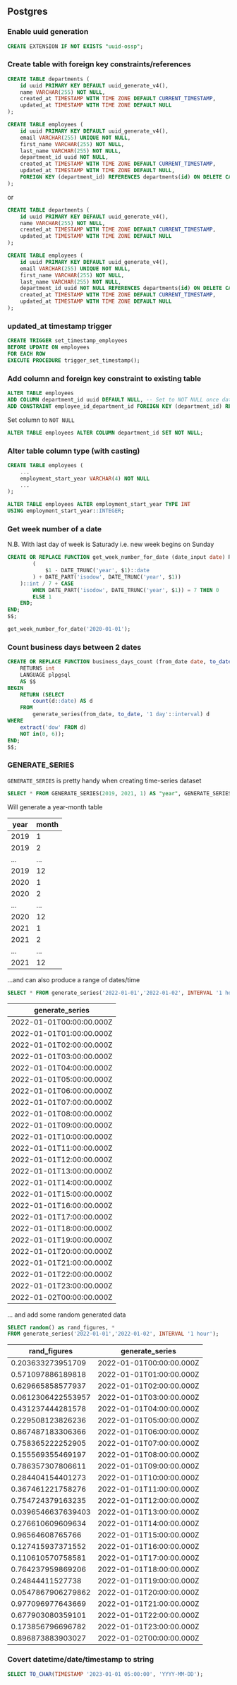 ## Postgres

### Enable uuid generation

```SQL
CREATE EXTENSION IF NOT EXISTS "uuid-ossp";
```

### Create table with foreign key constraints/references

```SQL
CREATE TABLE departments (
	id uuid PRIMARY KEY DEFAULT uuid_generate_v4(),
	name VARCHAR(255) NOT NULL,
	created_at TIMESTAMP WITH TIME ZONE DEFAULT CURRENT_TIMESTAMP,
	updated_at TIMESTAMP WITH TIME ZONE DEFAULT NULL
);

CREATE TABLE employees (
	id uuid PRIMARY KEY DEFAULT uuid_generate_v4(),
	email VARCHAR(255) UNIQUE NOT NULL,
	first_name VARCHAR(255) NOT NULL,
	last_name VARCHAR(255) NOT NULL,
	department_id uuid NOT NULL,
	created_at TIMESTAMP WITH TIME ZONE DEFAULT CURRENT_TIMESTAMP,
	updated_at TIMESTAMP WITH TIME ZONE DEFAULT NULL,
	FOREIGN KEY (department_id) REFERENCES departments(id) ON DELETE CASCADE
);
```

or

```SQL
CREATE TABLE departments (
	id uuid PRIMARY KEY DEFAULT uuid_generate_v4(),
	name VARCHAR(255) NOT NULL,
	created_at TIMESTAMP WITH TIME ZONE DEFAULT CURRENT_TIMESTAMP,
	updated_at TIMESTAMP WITH TIME ZONE DEFAULT NULL
);

CREATE TABLE employees (
	id uuid PRIMARY KEY DEFAULT uuid_generate_v4(),
	email VARCHAR(255) UNIQUE NOT NULL,
	first_name VARCHAR(255) NOT NULL,
	last_name VARCHAR(255) NOT NULL,
	department_id uuid NOT NULL REFERENCES departments(id) ON DELETE CASCADE,
	created_at TIMESTAMP WITH TIME ZONE DEFAULT CURRENT_TIMESTAMP,
	updated_at TIMESTAMP WITH TIME ZONE DEFAULT NULL
);
```

### updated_at timestamp trigger

```SQL
CREATE TRIGGER set_timestamp_employees
BEFORE UPDATE ON employees
FOR EACH ROW
EXECUTE PROCEDURE trigger_set_timestamp();
```

### Add column and foreign key constraint to existing table

```SQL
ALTER TABLE employees
ADD COLUMN department_id uuid DEFAULT NULL, -- Set to NOT NULL once data is populated
ADD CONSTRAINT employee_id_department_id FOREIGN KEY (department_id) REFERENCES departments(id);
```

Set column to `NOT NULL`

```SQL
ALTER TABLE employees ALTER COLUMN department_id SET NOT NULL;
```

### Alter table column type (with casting)

```SQL
CREATE TABLE employees (
	...
	employment_start_year VARCHAR(4) NOT NULL
	...
);

ALTER TABLE employees ALTER employment_start_year TYPE INT
USING employment_start_year::INTEGER;
```

### Get week number of a date

N.B. With last day of week is Saturady i.e. new week begins on Sunday

```SQL
CREATE OR REPLACE FUNCTION get_week_number_for_date (date_input date) RETURNS int LANGUAGE plpgsql AS $$ BEGIN RETURN (
		(
			$1 - DATE_TRUNC('year', $1)::date
		) + DATE_PART('isodow', DATE_TRUNC('year', $1))
	)::int / 7 + CASE
		WHEN DATE_PART('isodow', DATE_TRUNC('year', $1)) = 7 THEN 0
		ELSE 1
	END;
END;
$$;

get_week_number_for_date('2020-01-01');
```

### Count business days between 2 dates

```SQL
CREATE OR REPLACE FUNCTION business_days_count (from_date date, to_date date)
	RETURNS int
	LANGUAGE plpgsql
	AS $$
BEGIN
	RETURN (SELECT
		count(d::date) AS d
	FROM
		generate_series(from_date, to_date, '1 day'::interval) d
WHERE
	extract('dow' FROM d)
	NOT in(0, 6));
END;
$$;

```

### GENERATE_SERIES

`GENERATE_SERIES` is pretty handy when creating time-series dataset

```SQL
SELECT * FROM GENERATE_SERIES(2019, 2021, 1) AS "year", GENERATE_SERIES(1, 12, 1) AS "month";
```

Will generate a year-month table

| year | month |
| ---- | ----- |
| 2019 | 1     |
| 2019 | 2     |
| ...  | ...   |
| 2019 | 12    |
| 2020 | 1     |
| 2020 | 2     |
| ...  | ...   |
| 2020 | 12    |
| 2021 | 1     |
| 2021 | 2     |
| ...  | ...   |
| 2021 | 12    |

...and can also produce a range of dates/time

```SQL
SELECT * FROM generate_series('2022-01-01','2022-01-02', INTERVAL '1 hour');
```

| generate_series          |
| ------------------------ |
| 2022-01-01T00:00:00.000Z |
| 2022-01-01T01:00:00.000Z |
| 2022-01-01T02:00:00.000Z |
| 2022-01-01T03:00:00.000Z |
| 2022-01-01T04:00:00.000Z |
| 2022-01-01T05:00:00.000Z |
| 2022-01-01T06:00:00.000Z |
| 2022-01-01T07:00:00.000Z |
| 2022-01-01T08:00:00.000Z |
| 2022-01-01T09:00:00.000Z |
| 2022-01-01T10:00:00.000Z |
| 2022-01-01T11:00:00.000Z |
| 2022-01-01T12:00:00.000Z |
| 2022-01-01T13:00:00.000Z |
| 2022-01-01T14:00:00.000Z |
| 2022-01-01T15:00:00.000Z |
| 2022-01-01T16:00:00.000Z |
| 2022-01-01T17:00:00.000Z |
| 2022-01-01T18:00:00.000Z |
| 2022-01-01T19:00:00.000Z |
| 2022-01-01T20:00:00.000Z |
| 2022-01-01T21:00:00.000Z |
| 2022-01-01T22:00:00.000Z |
| 2022-01-01T23:00:00.000Z |
| 2022-01-02T00:00:00.000Z |

... and add some random generated data

```SQL
SELECT random() as rand_figures, *
FROM generate_series('2022-01-01','2022-01-02', INTERVAL '1 hour');
```

| rand_figures       | generate_series          |
| ------------------ | ------------------------ |
| 0.203633273951709  | 2022-01-01T00:00:00.000Z |
| 0.571097886189818  | 2022-01-01T01:00:00.000Z |
| 0.629665858577937  | 2022-01-01T02:00:00.000Z |
| 0.0612306422553957 | 2022-01-01T03:00:00.000Z |
| 0.431237444281578  | 2022-01-01T04:00:00.000Z |
| 0.229508123826236  | 2022-01-01T05:00:00.000Z |
| 0.867487183306366  | 2022-01-01T06:00:00.000Z |
| 0.758365222252905  | 2022-01-01T07:00:00.000Z |
| 0.155569355469197  | 2022-01-01T08:00:00.000Z |
| 0.786357307806611  | 2022-01-01T09:00:00.000Z |
| 0.284404154401273  | 2022-01-01T10:00:00.000Z |
| 0.367461221758276  | 2022-01-01T11:00:00.000Z |
| 0.754724379163235  | 2022-01-01T12:00:00.000Z |
| 0.0396546637639403 | 2022-01-01T13:00:00.000Z |
| 0.276610609609634  | 2022-01-01T14:00:00.000Z |
| 0.96564608765766   | 2022-01-01T15:00:00.000Z |
| 0.127415937371552  | 2022-01-01T16:00:00.000Z |
| 0.110610570758581  | 2022-01-01T17:00:00.000Z |
| 0.764237959869206  | 2022-01-01T18:00:00.000Z |
| 0.24844411527738   | 2022-01-01T19:00:00.000Z |
| 0.0547867906279862 | 2022-01-01T20:00:00.000Z |
| 0.977096977643669  | 2022-01-01T21:00:00.000Z |
| 0.677903080359101  | 2022-01-01T22:00:00.000Z |
| 0.173856796696782  | 2022-01-01T23:00:00.000Z |
| 0.896873883903027  | 2022-01-02T00:00:00.000Z |

### Covert datetime/date/timestamp to string

```SQL
SELECT TO_CHAR(TIMESTAMP '2023-01-01 05:00:00', 'YYYY-MM-DD');
```
